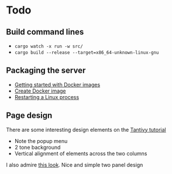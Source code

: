 # Todo

## Build command lines

* `cargo watch -x run -w src/`
* `cargo build --release --target=x86_64-unknown-linux-gnu`

## Packaging the server

* [Getting started with Docker images](https://depot.dev/blog/docker-build-image)
* [Create Docker image](https://docs.docker.com/build/building/base-images/)
* [Restarting a Linux process](https://www.baeldung.com/linux/restart-running-process-failure)

## Page design

There are some interesting design elements on the [Tantivy tutorial](https://tantivy-search.github.io/examples/basic_search.html)

* Note the popup menu
* 2 tone background
* Vertical alignment of elements across the two columns

I also admire [this look](https://ryhl.io/blog/actors-with-tokio/). Nice and simple two panel design
